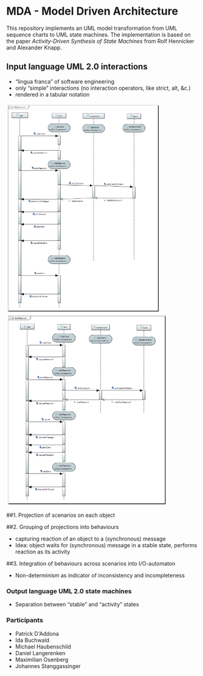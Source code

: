 # MDA - Model Driven Architecture

This repository implements an UML model transformation from UML sequence charts to UML state machines. The implementation is based on the paper *Activity-Driven Synthesis of State Machines* from Rolf Hennicker and Alexander Knapp.


## Input language UML 2.0 interactions
* “lingua franca” of software engineering
* only “simple” interactions (no interaction operators, like strict, alt, &c.)
* rendered in a tabular notation

<img src="images/bad_account.PNG" width="405">
<img src="images/bad_password.PNG" width="425">


##1. Projection of scenarios on each object

##2. Grouping of projections into behaviours
 * capturing reaction of an object to a (synchronous) message
 * Idea: object waits for (synchronous) message in a stable state, performs reaction as its activity

##3. Integration of behaviours across scenarios into I/O-automaton
 * Non-determinism as indicator of inconsistency and incompleteness

### Output language UML 2.0 state machines
 * Separation between “stable” and “activity” states

### Participants
 * Patrick D'Addona
 * Ida Buchwald
 * Michael Haubenschild
 * Daniel Langerenken
 * Maximilian Osenberg
 * Johannes Stanggassinger
